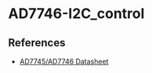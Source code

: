# AD7746-I2C_control

## References
- [AD7745/AD7746 Datasheet](https://www.analog.com/media/en/technical-documentation/data-sheets/AD7745_7746.pdf)

